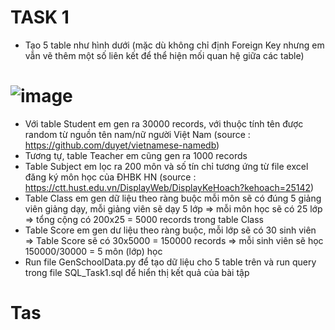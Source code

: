 # TASK 1
- Tạo 5 table như hình dưới (mặc dù không chỉ định Foreign Key nhưng em vẫn vẽ thêm một số liên kết để thể hiện mối quan hệ giữa các table)

# ![image](https://user-images.githubusercontent.com/106506105/174639321-d870ebd1-af95-49c3-b29b-a2bf02dd3347.png)
- Với table Student em gen ra 30000 records, với thuộc tính tên được random từ nguồn tên nam/nữ người Việt Nam (source : https://github.com/duyet/vietnamese-namedb)
- Tương tự, table Teacher em cũng gen ra 1000 records
- Table Subject em lọc ra 200 môn và số tín chỉ tương ứng từ file excel đăng ký môn học của ĐHBK HN (source : https://ctt.hust.edu.vn/DisplayWeb/DisplayKeHoach?kehoach=25142)
- Table Class em gen dữ liệu theo ràng buộc mỗi môn sẽ có đúng 5 giảng viên giảng dạy, mỗi giảng viên sẽ dạy 5 lớp => mỗi môn học sẽ có 25 lớp => tổng cộng có 200x25 = 5000 records trong table Class
- Table Score em gen dư liệu theo ràng buộc, mỗi lớp sẽ có 30 sinh viên => Table Score sẽ có 30x5000 = 150000 records => mỗi sinh viên sẽ học 150000/30000 = 5 môn (lớp) học
- Run file GenSchoolData.py để tạo dữ liệu cho 5 table trên và run query trong file SQL_Task1.sql để hiển thị kết quả của bài tập

# Tas

